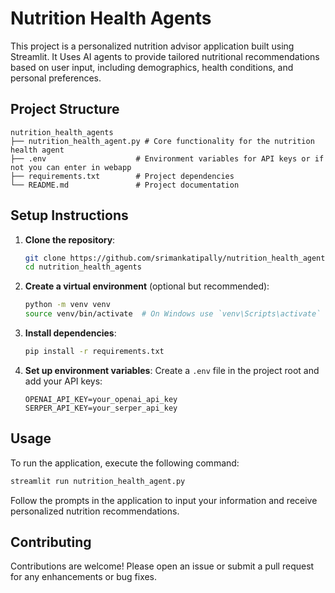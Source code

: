# Nutrition Health Agents

This project is a personalized nutrition advisor application built using Streamlit. It Uses AI agents to provide tailored nutritional recommendations based on user input, including demographics, health conditions, and personal preferences.

## Project Structure

```
nutrition_health_agents
├── nutrition_health_agent.py # Core functionality for the nutrition health agent
├── .env                    # Environment variables for API keys or if not you can enter in webapp
├── requirements.txt        # Project dependencies
└── README.md               # Project documentation
```

## Setup Instructions

1. **Clone the repository**:
   ```bash
   git clone https://github.com/srimankatipally/nutrition_health_agents.git
   cd nutrition_health_agents
   ```

2. **Create a virtual environment** (optional but recommended):
   ```bash
   python -m venv venv
   source venv/bin/activate  # On Windows use `venv\Scripts\activate`
   ```

3. **Install dependencies**:
   ```bash
   pip install -r requirements.txt
   ```

4. **Set up environment variables**:
   Create a `.env` file in the project root and add your API keys:
   ```
   OPENAI_API_KEY=your_openai_api_key
   SERPER_API_KEY=your_serper_api_key
   ```

## Usage

To run the application, execute the following command:
```bash
streamlit run nutrition_health_agent.py
```

Follow the prompts in the application to input your information and receive personalized nutrition recommendations.

## Contributing

Contributions are welcome! Please open an issue or submit a pull request for any enhancements or bug fixes.
